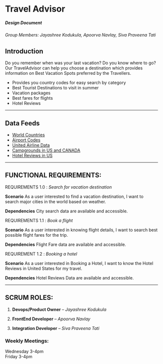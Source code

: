 # Travel Advisor  

##### Design Document

###### Group Members: Jayashree Kodukula, Apoorva Navlay, Siva Praveena Tati  

## Introduction  
Do you remember when was your last vacation? Do you know where to go? Our TravelAdvisor can help you choose a destination which provides information on Best Vacation Spots preferred by the Travellers.

- Provides you country codes for easy search by category 
- Best Tourist Destinations to visit in summer 
- Vacation packages  
- Best fares for flights 
- Hotel Reviews  
---
## Data Feeds  
- [World Countries](https://datahub.io/core/country-list)  
- [Airport Codes](https://datahub.io/core/airport-codes)
- [United Airline Data](https://data.world/adamhelsinger/united-airlines-data)
- [Campgrounds in US and CANADA](https://data.world/caroline/campgrounds)
- [Hotel Reviews in US](https://data.world/datafiniti/hotel-reviews)  

---
## FUNCTIONAL REQUIREMENTS:  
REQUIREMENTS 1.0 : *Search for vacation destination*  

**Scenario** 
As a user interested to find a vacation destination, I want to search major cities in the world based on weather. 

**Dependencies** 
City search data are available and accessible. 


REQUIREMENTS 1.1 : *Book a flight*  

**Scenario**
As a user interested in knowing flight details, I want to search best possible flight fares for the trip.

**Dependencies**
Flight Fare data are available and accessible. 
   
   
REQUIREMENT 1.2 : *Booking a hotel*  

**Scenario**
As a user interested in Booking a Hotel, I want to know the Hotel Reviews in United States for my travel.

**Dependencies**
Hotel Reviews Data are available and accessible.

---

## SCRUM ROLES: 

1. **Devops/Product Owner** – *Jayashree Kodukula* 

2. **FrontEnd Developer** – *Apoorva Navlay* 

3. **Integration Developer** – *Siva Praveena Tati* 

### Weekly Meetings:
Wednesday 3-4pm  
Friday 3-4pm
